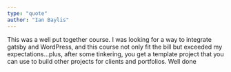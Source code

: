 ```yaml
---
type: "quote"
author: "Ian Baylis"
---
```

This was a well put together course. I was looking for a way to integrate gatsby and WordPress, and this course not only fit the bill but exceeded my expectations...plus, after some tinkering, you get a template project that you can use to build other projects for clients and portfolios. Well done